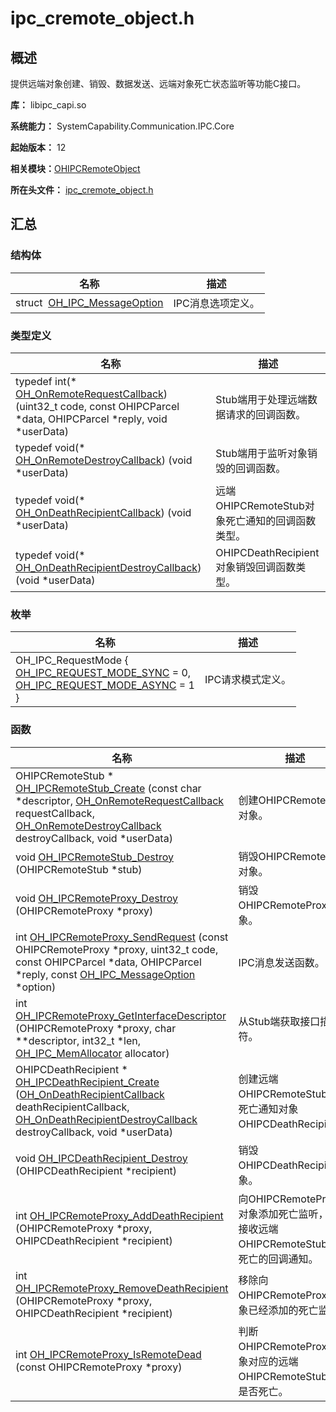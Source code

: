 # ipc_cremote_object.h


## 概述

提供远端对象创建、销毁、数据发送、远端对象死亡状态监听等功能C接口。

**库：** libipc_capi.so

**系统能力：** SystemCapability.Communication.IPC.Core

**起始版本：** 12

**相关模块：**[OHIPCRemoteObject](_o_h_i_p_c_remote_object.md)

**所在头文件：** [ipc_cremote_object.h](ipc__cremote__object_8h.md)

## 汇总


### 结构体

| 名称 | 描述 | 
| -------- | -------- |
| struct&nbsp;&nbsp;[OH_IPC_MessageOption](_o_h___i_p_c___message_option.md) | IPC消息选项定义。 | 


### 类型定义

| 名称 | 描述 | 
| -------- | -------- |
| typedef int(\* [OH_OnRemoteRequestCallback](_o_h_i_p_c_remote_object.md#oh_onremoterequestcallback)) (uint32_t code, const OHIPCParcel \*data, OHIPCParcel \*reply, void \*userData) | Stub端用于处理远端数据请求的回调函数。 | 
| typedef void(\* [OH_OnRemoteDestroyCallback](_o_h_i_p_c_remote_object.md#oh_onremotedestroycallback)) (void \*userData) | Stub端用于监听对象销毁的回调函数。 | 
| typedef void(\* [OH_OnDeathRecipientCallback](_o_h_i_p_c_remote_object.md#oh_ondeathrecipientcallback)) (void \*userData) | 远端OHIPCRemoteStub对象死亡通知的回调函数类型。 | 
| typedef void(\* [OH_OnDeathRecipientDestroyCallback](_o_h_i_p_c_remote_object.md#oh_ondeathrecipientdestroycallback)) (void \*userData) | OHIPCDeathRecipient对象销毁回调函数类型。 | 


### 枚举

| 名称 | 描述 | 
| -------- | -------- |
| OH_IPC_RequestMode {<br/>[OH_IPC_REQUEST_MODE_SYNC](_o_h_i_p_c_remote_object.md) = 0,<br/>[OH_IPC_REQUEST_MODE_ASYNC](_o_h_i_p_c_remote_object.md) = 1<br/>} | IPC请求模式定义。 | 


### 函数

| 名称 | 描述 | 
| -------- | -------- |
| OHIPCRemoteStub \* [OH_IPCRemoteStub_Create](_o_h_i_p_c_remote_object.md#oh_ipcremotestub_create) (const char \*descriptor, [OH_OnRemoteRequestCallback](_o_h_i_p_c_remote_object.md#oh_onremoterequestcallback) requestCallback, [OH_OnRemoteDestroyCallback](_o_h_i_p_c_remote_object.md#oh_onremotedestroycallback) destroyCallback, void \*userData) | 创建OHIPCRemoteStub对象。 | 
| void [OH_IPCRemoteStub_Destroy](_o_h_i_p_c_remote_object.md#oh_ipcremotestub_destroy) (OHIPCRemoteStub \*stub) | 销毁OHIPCRemoteStub对象。 | 
| void [OH_IPCRemoteProxy_Destroy](_o_h_i_p_c_remote_object.md#oh_ipcremoteproxy_destroy) (OHIPCRemoteProxy \*proxy) | 销毁OHIPCRemoteProxy对象。 | 
| int [OH_IPCRemoteProxy_SendRequest](_o_h_i_p_c_remote_object.md#oh_ipcremoteproxy_sendrequest) (const OHIPCRemoteProxy \*proxy, uint32_t code, const OHIPCParcel \*data, OHIPCParcel \*reply, const [OH_IPC_MessageOption](_o_h___i_p_c___message_option.md) \*option) | IPC消息发送函数。 | 
| int [OH_IPCRemoteProxy_GetInterfaceDescriptor](_o_h_i_p_c_remote_object.md#oh_ipcremoteproxy_getinterfacedescriptor) (OHIPCRemoteProxy \*proxy, char \*\*descriptor, int32_t \*len, [OH_IPC_MemAllocator](_o_h_i_p_c_parcel.md#oh_ipc_memallocator) allocator) | 从Stub端获取接口描述符。 | 
| OHIPCDeathRecipient \* [OH_IPCDeathRecipient_Create](_o_h_i_p_c_remote_object.md#oh_ipcdeathrecipient_create) ([OH_OnDeathRecipientCallback](_o_h_i_p_c_remote_object.md#oh_ondeathrecipientcallback) deathRecipientCallback, [OH_OnDeathRecipientDestroyCallback](_o_h_i_p_c_remote_object.md#oh_ondeathrecipientdestroycallback) destroyCallback, void \*userData) | 创建远端OHIPCRemoteStub对象死亡通知对象OHIPCDeathRecipient。 | 
| void [OH_IPCDeathRecipient_Destroy](_o_h_i_p_c_remote_object.md#oh_ipcdeathrecipient_destroy) (OHIPCDeathRecipient \*recipient) | 销毁OHIPCDeathRecipient对象。 | 
| int [OH_IPCRemoteProxy_AddDeathRecipient](_o_h_i_p_c_remote_object.md#oh_ipcremoteproxy_adddeathrecipient) (OHIPCRemoteProxy \*proxy, OHIPCDeathRecipient \*recipient) | 向OHIPCRemoteProxy对象添加死亡监听，用于接收远端OHIPCRemoteStub对象死亡的回调通知。 | 
| int [OH_IPCRemoteProxy_RemoveDeathRecipient](_o_h_i_p_c_remote_object.md#oh_ipcremoteproxy_removedeathrecipient) (OHIPCRemoteProxy \*proxy, OHIPCDeathRecipient \*recipient) | 移除向OHIPCRemoteProxy对象已经添加的死亡监听。 | 
| int [OH_IPCRemoteProxy_IsRemoteDead](_o_h_i_p_c_remote_object.md#oh_ipcremoteproxy_isremotedead) (const OHIPCRemoteProxy \*proxy) | 判断OHIPCRemoteProxy对象对应的远端OHIPCRemoteStub对象是否死亡。 | 

